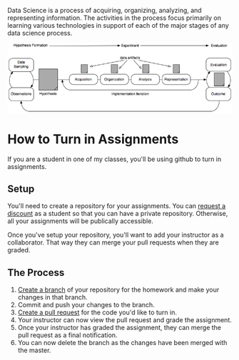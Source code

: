Data Science is a process of acquiring, organizing, analyzing, and representing information.  The activities in the process focus primarily on learning various technologies in support of each of the major stages of any data science process.

![Data Science Process](data-science.png)

# How to Turn in Assignments #

If you are a student in one of my classes, you'll be using github to turn in assignments.

## Setup ##

You'll need to create a repository for your assignments.  You can [request a discount](https://education.github.com/discount_requests/new) as a 
student so that you can have a private repository.  Otherwise, all your assignments will
be publically accessible.

Once you've setup your repository, you'll want to add your instructor as a collaborator.  That way they can merge your 
pull requests when they are graded.

## The Process ##

 1. [Create a branch](https://help.github.com/articles/creating-and-deleting-branches-within-your-repository/) of your repository for the homework and make your changes in that branch.
 2. Commit and push your changes to the branch.
 3. [Create a pull request](https://help.github.com/articles/creating-a-pull-request/) for the code you'd like to turn in.
 4. Your instructor can now view the pull request and grade the assignment.
 5. Once your instructor has graded the assignment, they can merge the pull request as a final notification.
 6. You can now delete the branch as the changes have been merged with the master.
